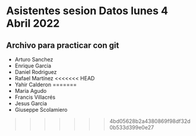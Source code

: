 # Asistentes sesion Datos lunes 4 Abril 2022
## Archivo para practicar con git
 * Arturo Sanchez
 * Enrique Garcia
 * Daniel Rodriguez
 * Rafael Martínez
<<<<<<< HEAD
 * Yahir Calderon
=======
 * Maria Agudo
 * Francis Villacrés
 * Jesus Garcia
 * Giuseppe Scolamiero

>>>>>>> 4bd05628b2a4380869f98df32d0b533d399e0e27
